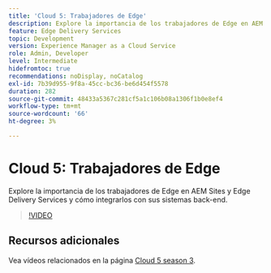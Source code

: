 ```yaml
---
title: 'Cloud 5: Trabajadores de Edge'
description: Explore la importancia de los trabajadores de Edge en AEM Sites y Edge Delivery Services y cómo integrarlos con sus sistemas back-end.
feature: Edge Delivery Services
topic: Development
version: Experience Manager as a Cloud Service
role: Admin, Developer
level: Intermediate
hidefromtoc: true
recommendations: noDisplay, noCatalog
exl-id: 7b39d955-9f8a-45cc-bc36-be6d454f5578
duration: 282
source-git-commit: 48433a5367c281cf5a1c106b08a1306f1b0e8ef4
workflow-type: tm+mt
source-wordcount: '66'
ht-degree: 3%

---
```


# Cloud 5: Trabajadores de Edge

Explore la importancia de los trabajadores de Edge en AEM Sites y Edge Delivery Services y cómo integrarlos con sus sistemas back-end.

>[!VIDEO](https://video.tv.adobe.com/v/3448120?learn=on&captions=spa)

## Recursos adicionales

Vea vídeos relacionados en la página [Cloud 5 season 3](../cloud5-season-3.md).
